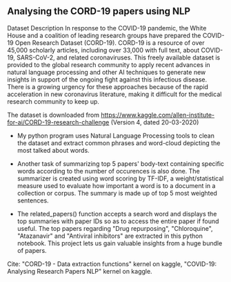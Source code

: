 ## Analysing the CORD-19 papers using NLP

Dataset Description
In response to the COVID-19 pandemic, the White House and a coalition of leading research groups have prepared the COVID-19 Open Research Dataset (CORD-19). CORD-19 is a resource of over 45,000 scholarly articles, including over 33,000 with full text, about COVID-19, SARS-CoV-2, and related coronaviruses. This freely available dataset is provided to the global research community to apply recent advances in natural language processing and other AI techniques to generate new insights in support of the ongoing fight against this infectious disease. There is a growing urgency for these approaches because of the rapid acceleration in new coronavirus literature, making it difficult for the medical research community to keep up.

The dataset is downloaded from https://www.kaggle.com/allen-institute-for-ai/CORD-19-research-challenge (Version 4, dated 20-03-2020)

- My python program uses Natural Language Processing tools to clean the dataset and extract common phrases and word-cloud depicting the most talked about words. 

- Another task of summarizing top 5 papers' body-text containing specific words according to the number of occurences is also done. The summarizer is created using word scoring by TF-IDF, a weight/statistical measure used to evaluate how important a word is to a document in a collection or corpus. The summary is made up of top 5 most weighted sentences. 

- The related_papers() function accepts a search word and displays the top summaries with paper IDs so as to access the entire paper if found useful. The top papers regarding "Drug repurposing", "Chloroquine", "Atazanavir" and "Antiviral inhibitors" are extracted in this python notebook. This project lets us gain valuable insights from a huge bundle of papers.


Cite: "CORD-19 - Data extraction functions" kernel on kaggle, "COVID-19: Analysing Research Papers NLP" kernel on kaggle.
